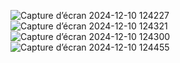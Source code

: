 
![Capture d’écran 2024-12-10 124227](https://github.com/user-attachments/assets/7fedf125-643e-45ae-95d2-06180728ccd6)
![Capture d’écran 2024-12-10 124321](https://github.com/user-attachments/assets/edc6009a-329a-4a26-86b1-c196c0a8b376)
![Capture d’écran 2024-12-10 124300](https://github.com/user-attachments/assets/ea7186cf-0239-4cca-9be4-fad6e6acf23d)
![Capture d’écran 2024-12-10 124455](https://github.com/user-attachments/assets/7635182b-11bd-4954-b9f3-0d4f9a25aff9)
